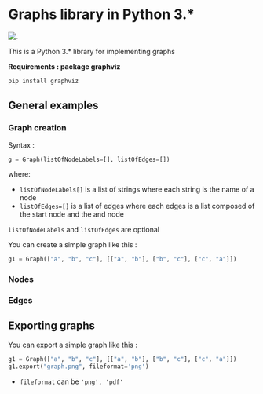 # Graphs library in Python 3.*

![.](https://travis-ci.org/RemiGascou/lib-graphs-python.svg?branch=master)

This is a Python 3.* library for implementing graphs

**Requirements : package graphviz**
```python
pip install graphviz
```

## General examples

### Graph creation

Syntax :
```python
g = Graph(listOfNodeLabels=[], listOfEdges=[])
```

where:
- `listOfNodeLabels[]` is a list of strings where each string is the name of a node
- `listOfEdges=[]` is a list of edges where each edges is a list composed of the start node and the and node

`listOfNodeLabels` and `listOfEdges` are optional

You can create a simple graph like this :

```python
g1 = Graph(["a", "b", "c"], [["a", "b"], ["b", "c"], ["c", "a"]])
```


### Nodes

### Edges


## Exporting graphs

You can export a simple graph like this :

```python
g1 = Graph(["a", "b", "c"], [["a", "b"], ["b", "c"], ["c", "a"]])
g1.export("graph.png", fileformat='png')
```

- `fileformat` can be `'png', 'pdf'`
